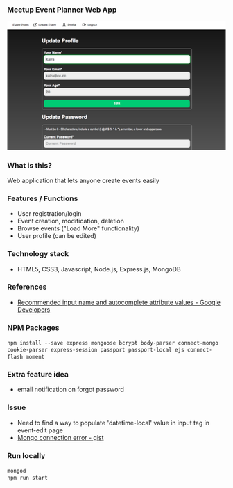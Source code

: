 ### Meetup Event Planner Web App

![Screenshot](scr.png)

### What is this?
Web application that lets anyone create events easily

### Features / Functions
- User registration/login
- Event creation, modification, deletion
- Browse events ("Load More" functionality)
- User profile (can be edited)

### Technology stack
- HTML5, CSS3, Javascript, Node.js, Express.js, MongoDB

### References
- [Recommended input name and autocomplete attribute values - Google Developers](https://developers.google.com/web/fundamentals/design-and-ui/input/forms/label-and-name-inputs?hl=en#recommended-input-name-and-autocomplete-attribute-values)

### NPM Packages
```
npm install --save express mongoose bcrypt body-parser connect-mongo cookie-parser express-session passport passport-local ejs connect-flash moment
```

### Extra feature idea
- email notification on forgot password

### Issue
- Need to find a way to populate 'datetime-local' value in input tag in event-edit page
- [Mongo connection error - gist](https://gist.github.com/yhagio/e0604502d17d840a55a6)

### Run locally

```
mongod
npm run start
```
